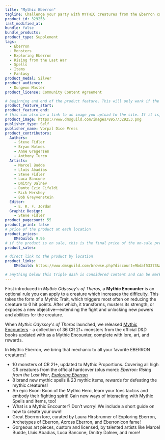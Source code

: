 ```yaml
---
title: "Mythic Eberron"
tagline: Challenge your party with MYTHIC creatures from the Eberron campaign setting.
product_id: 329253
last_modified_at:
bundle: false
bundle_products:
product_type: Supplement
tags:
  - Eberron
  - Monsters
  - Exploring Eberron
  - Rising from the Last War
  - Spells
  - Items
  - Fantasy
product_medal: Silver
product_audience:
  - Dungeon Master
product_license: Community Content Agreement

# beginning and end of the product feature. This will only work if the site is updated within several weeks of when the feature is supposed to happen. Making a new post counts as updating.
product_feature_start: 
product_feature_end: 
# this can also be a link to an image you upload to the site. If it is, it must start with a "/" or be a full link
product_image: https://www.dmsguild.com/images/8957/329253.png
publisher_type: Self
publisher_name: Vorpal Dice Press
product_contributors:
  Authors:
    - Steve Fidler
    - Bryan Holmes
    - Anne Gregersen
    - Anthony Turco
  Artists:
    - Marcel Budde
    - Lluis Abadias
    - Steve Fidler
    - Luca Bancone
    - Dmitry Dalnev
    - Dante Ezio Cifaldi
    - Rick Hershey
    - Bob Greyvenstein
  Editor:
    - E. R. F. Jordan
  Graphic Design:
    - Steve Fidler
product_pagecount: 55
product_print: false
# price of the product at each location
product_prices:
    DMsGuild: 9.95
# if the product is on sale, this is the final price of the on-sale product for each location that it is on sale. The sales % will be calculated and displayed based on the difference between product_prices and product_sales
product_sales:

# direct link to the product by location
product_links:
    DMsGuild: https://www.dmsguild.com/browse.php?discount=9bdaf53373&affiliate_id=1713687

# anything below this triple dash is considered content and can be markup or html. It should be fully HTML compatible as long as your tags are formatted correctly.
---
```

First introduced in *Mythic Odyssey's of Theros*, a **Mythic Encounter** is an optional rule you can apply to a creature which increases the difficulty. This takes the form of a Mythic Trait, which triggers most often on reducing the creature to 0 hit points. After which, it transforms, musters its strength, or exposes a new objective—extending the fight and unlocking new powers and abilities for the creature.

When *Mythic Odyssey's of Theros* launched, we released <a href="https://www.dmsguild.com/product/315637/Mythic-Encounters?affiliate_id=1713687">Mythic Encounters</a> - a collection of 36 CR 21+ monsters from the official D&D books updated with as a Mythic Encounter, complete with lore, art, and rewards.

In Mythic Eberron, we bring that mechanic to all your favorite EBERRON creatures!

- 10 monsters of CR 21+, updated to Mythic Proportions. Covering all high CR creatures from the official hardcover (plus more): *Eberron: Rising from the Last War*, <a href="https://www.dmsguild.com/product/315887/Exploring-Eberron?affiliate_id=1713687">*Exploring Eberron*</a>
- 8 brand new mythic spells & 23 mythic items, rewards for defeating the mythic creatures!
- An epic Boon: Boon of the Mythic Hero, learn your foes tactics and embody their fighting spirit! Gain new ways of interacting with Mythic Spells and Items, too!
- What is a Mythic Encounter? Don’t worry! We include a short guide on how to create your own!
- Great Eberron lore, curated by Laura Hirsbrunner of Exploring Eberron, Archetypes of Eberron, Across Eberron, and Eberronicon fame!
- Gorgeous art pieces, custom and licensed, by talented artists like Marcel Budde, Lluis Abadias, Luca Bancone, Dmitry Dalnev, and more!